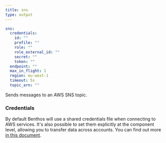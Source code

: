 ```yaml
---
title: sns
type: output
---
```


```yaml
sns:
  credentials:
    id: ""
    profile: ""
    role: ""
    role_external_id: ""
    secret: ""
    token: ""
  endpoint: ""
  max_in_flight: 1
  region: eu-west-1
  timeout: 5s
  topic_arn: ""
```

Sends messages to an AWS SNS topic.

### Credentials

By default Benthos will use a shared credentials file when connecting to AWS
services. It's also possible to set them explicitly at the component level,
allowing you to transfer data across accounts. You can find out more
[in this document](../aws.md).

